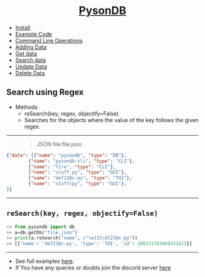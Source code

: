 <h1 align="center"><u>PysonDB</u></h1>

* [Install](https://github.com/fredysomy/pysonDB) 
* [Example Code](https://github.com/fredysomy/pysonDB/tree/master/example) 
* [Command Line Operations](https://fredysomy.me/pysonDB/docs/cli) 
* [Adding Data](https://fredysomy.me/pysonDB/docs/add) 
* [Get data](https://fredysomy.me/pysonDB/docs/get) 
* [Search data](https://fredysomy.me/pysonDB/docs/re_search) 
* [Update Data](https://fredysomy.me/pysonDB/docs/update) 
* [Delete Data](https://fredysomy.me/pysonDB/docs/delete)


<h2>Search using Regex</h2>

* Methods
  * reSearch(key, regex, objectify=False)
  * Searches for the objects where the value of the key follows the given regex. 

***

>>JSON file:file.json

```json
{"data": [{"name": "pysondb", "type": "DB"},
        {"name": "pysondb-cli", "type": "CLI"},
        {"name": "fire", "type": "CLI"},
        {"name": "stuff.py", "type": "GUI"},
        {"name": "def23@c-py", "type": "TUI"},
        {"name": "stuff(py", "type": "GUI"},
]}
```

***  

<h2><code>reSearch(key, regex, objectify=False)</code></h2>

```python
>> from pysondb import db
>> a=db.getDb("file.json")
>> print(a.reSearch("name", r"\w{3}\d{2}@c-py"))
>> [{'name': 'def23@c-py', 'type': 'TUI', 'id': 200151702869331613}]
```

***

* See full examples [here](https://github.com/fredysomy/pysonDB/example).
* If You have any queries or doubts join the discord server [here](https://discord.gg/SZyk2dCgwg)